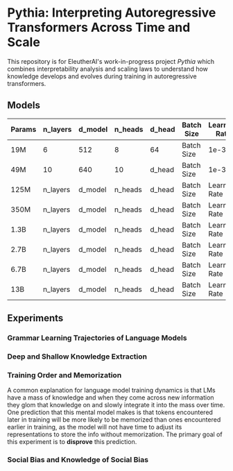# Pythia: Interpreting Autoregressive Transformers Across Time and Scale

This repository is for EleutherAI's work-in-progress project *Pythia* which combines interpretability analysis and scaling laws to understand how knowledge develops and evolves during training in autoregressive transformers.

## Models

| Params      | n_layers |d_model      | n_heads |d_head      | Batch Size |Learning Rate|Train Status                 |Eval Status|Conversion Status|
| ----------- | -------- |------------ | ------- |----------- | ---------- |------------ | ----------                  |---------- | --------------- |
| 19M         | 6        | 512         | 8       |64          | Batch Size | 1e-3        | s3://s-eai-neox/pythia/19M/ |Eval Status|  Not Ready      |
| 49M         | 10       | 640         | 10      |d_head      | Batch Size | 1e-3        |  x                          |Eval Status|                 |
| 125M        | n_layers |d_model      | n_heads |d_head      | Batch Size |Learning Rate| Complete                    | Complete  |                 |
| 350M        | n_layers |d_model      | n_heads |d_head      | Batch Size |Learning Rate| Complete                    |Eval Status|                 |
| 1.3B        | n_layers |d_model      | n_heads |d_head      | Batch Size |Learning Rate| Complete                    |Eval Status|                 |
| 2.7B        | n_layers |d_model      | n_heads |d_head      | Batch Size |Learning Rate|                             |Eval Status|                 |
| 6.7B        | n_layers |d_model      | n_heads |d_head      | Batch Size |Learning Rate|Train Status                 |Eval Status|                 |
| 13B         | n_layers |d_model      | n_heads |d_head      | Batch Size |Learning Rate|Train Status                 |Eval Status|                 |


## Experiments 

### Grammar Learning Trajectories of Language Models

### Deep and Shallow Knowledge Extraction

### Training Order and Memorization

A common explanation for language model training dynamics is that LMs have a mass of knowledge and when they come across new information they glom that knowledge on and slowly integrate it into the mass over time. One prediction that this mental model makes is that tokens encountered later in training will be more likely to be memorized than ones encountered earlier in training, as the model will not have time to adjust its representations to store the info without memorization. The primary goal of this experiment is to **disprove** this prediction.

### Social Bias and Knowledge of Social Bias
